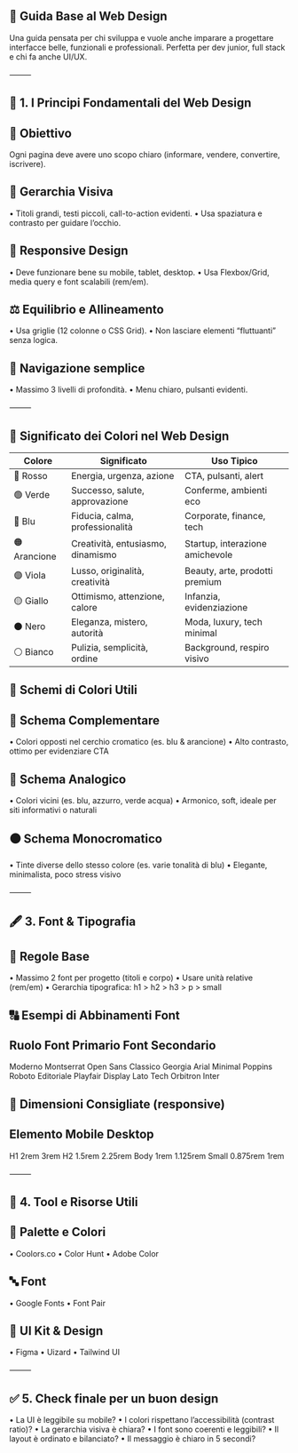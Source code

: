 ## 📘 Guida Base al Web Design

Una guida pensata per chi sviluppa e vuole anche imparare a progettare interfacce belle, funzionali e professionali. Perfetta per dev junior, full stack e chi fa anche UI/UX.

⸻

## 🧱 1. I Principi Fondamentali del Web Design

## 🎯 Obiettivo
 Ogni pagina deve avere uno scopo chiaro (informare, vendere, convertire, iscrivere).

## 👀 Gerarchia Visiva
•	Titoli grandi, testi piccoli, call-to-action evidenti.
•	Usa spaziatura e contrasto per guidare l’occhio.

## 📱 Responsive Design
•	Deve funzionare bene su mobile, tablet, desktop.
•	Usa Flexbox/Grid, media query e font scalabili (rem/em).

## ⚖️ Equilibrio e Allineamento
•	Usa griglie (12 colonne o CSS Grid).
•	Non lasciare elementi “fluttuanti” senza logica.

## 🧭 Navigazione semplice
•	Massimo 3 livelli di profondità.
•	Menu chiaro, pulsanti evidenti.

⸻

## 🎨 Significato dei Colori nel Web Design

| Colore     | Significato                             | Uso Tipico                               |
|------------|------------------------------------------|-----------------------------------------|
| 🔴 Rosso   | Energia, urgenza, azione                 | CTA, pulsanti, alert                    |
| 🟢 Verde   | Successo, salute, approvazione           | Conferme, ambienti eco                  |
| 🔵 Blu     | Fiducia, calma, professionalità          | Corporate, finance, tech                |
| 🟠 Arancione | Creatività, entusiasmo, dinamismo      | Startup, interazione amichevole          |
| 🟣 Viola   | Lusso, originalità, creatività           | Beauty, arte, prodotti premium          |
| 🟡 Giallo  | Ottimismo, attenzione, calore            | Infanzia, evidenziazione                |
| ⚫ Nero    | Eleganza, mistero, autorità              | Moda, luxury, tech minimal              |
| ⚪ Bianco  | Pulizia, semplicità, ordine              | Background, respiro visivo              |

## 🎨 Schemi di Colori Utili

## 🔹 Schema Complementare
•	Colori opposti nel cerchio cromatico (es. blu & arancione)
•	Alto contrasto, ottimo per evidenziare CTA

## 🔸 Schema Analogico
•	Colori vicini (es. blu, azzurro, verde acqua)
•	Armonico, soft, ideale per siti informativi o naturali

## ⚫ Schema Monocromatico
•	Tinte diverse dello stesso colore (es. varie tonalità di blu)
•	Elegante, minimalista, poco stress visivo

⸻

## 🖋️ 3. Font & Tipografia

## 📌 Regole Base
•	Massimo 2 font per progetto (titoli e corpo)
•	Usare unità relative (rem/em)
•	Gerarchia tipografica: h1 > h2 > h3 > p > small

## 🔠 Esempi di Abbinamenti Font

## Ruolo	Font Primario	Font Secondario
Moderno	        Montserrat	Open Sans
Classico	Georgia	         Arial
Minimal	        Poppins	         Roboto
Editoriale	Playfair Display  Lato
Tech	        Orbitron	Inter

## 📏 Dimensioni Consigliate (responsive)

## Elemento	Mobile	Desktop
H1	        2rem	3rem
H2	        1.5rem	2.25rem
Body	        1rem	1.125rem
Small	       0.875rem	 1rem

⸻

## 🧰 4. Tool e Risorse Utili

## 🎨 Palette e Colori
•	Coolors.co
•	Color Hunt
•	Adobe Color

## 🔤 Font
•	Google Fonts
•	Font Pair

## 🎨 UI Kit & Design
•	Figma
•	Uizard
•	Tailwind UI

⸻

## ✅ 5. Check finale per un buon design
•	La UI è leggibile su mobile?
•	I colori rispettano l’accessibilità (contrast ratio)?
•	La gerarchia visiva è chiara?
•	I font sono coerenti e leggibili?
•	Il layout è ordinato e bilanciato?
•	Il messaggio è chiaro in 5 secondi?


